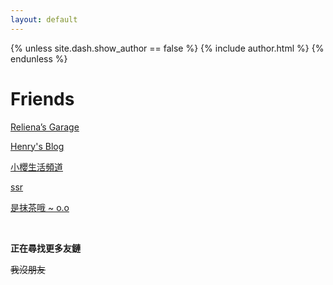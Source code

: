 ```yaml
---
layout: default
---
```


{% unless site.dash.show_author == false %}
  {% include author.html %}
{% endunless %}

# Friends

[Reliena’s Garage](https://blog.cyanoxygen.xyz/)

[Henry's Blog](https://t.me/ArcaeaSucks)

[小櫻生活頻道](https://t.me/OoooooooAAAEAAIAU)

[ssr](https://leanhe.dev)

[是抹茶哦 ~ o.o](https://mochaa.ws/)

<br>

**正在尋找更多友鏈** 

~~我沒朋友~~

